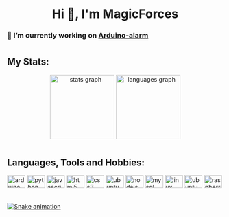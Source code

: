 <h1 align="center">Hi 👋, I'm MagicForces</h1>

<h3>🔭 I’m currently working on <a href="https://github.com/Magic-Forces/Arduino-alarm" target="_blank">Arduino-alarm</a></h3>

# <h2 align="left">My Stats:</h2>

<div align="center">
  <a href="https://github.com/Magic-Forces"><img src="https://github-readme-stats.vercel.app/api?hide_title=false&hide_rank=false&show_icons=true&include_all_commits=true&count_private=true&disable_animations=false&theme=gruvbox&locale=en&hide_border=false&username=Magic-Forces" height="150" alt="stats graph" /></a>
  <a href="https://github.com/Magic-Forces"><img src="https://github-readme-stats.vercel.app/api/top-langs?locale=en&hide_title=false&layout=compact&card_width=300&langs_count=5&theme=gruvbox&hide_border=false&username=Magic-Forces" height="150" alt="languages graph" /></a>
</div>

# <h2 align="left">Languages, Tools and Hobbies:</h2>
<div align="left">
  <a href="https://github.com/Magic-Forces"><img src="https://cdn.jsdelivr.net/gh/devicons/devicon/icons/arduino/arduino-original.svg" height="30" width="42" alt="arduino logo"  /></a>
  <a href="https://github.com/Magic-Forces"><img src="https://cdn.jsdelivr.net/gh/devicons/devicon/icons/python/python-original.svg" height="30" width="42" alt="python logo"  /></a>
  <a href="https://github.com/Magic-Forces"><img src="https://cdn.jsdelivr.net/gh/devicons/devicon/icons/javascript/javascript-original.svg" height="30" width="42" alt="javascript logo"  /></a>
  <a href="https://github.com/Magic-Forces"><img src="https://cdn.jsdelivr.net/gh/devicons/devicon/icons/html5/html5-plain.svg" height="30" width="42" alt="html5 logo"  /></a>
  <a href="https://github.com/Magic-Forces"><img src="https://cdn.jsdelivr.net/gh/devicons/devicon/icons/css3/css3-plain.svg" height="30" width="42" alt="css3 logo"  /></a>
  <a href="https://github.com/Magic-Forces"><img src="https://cdn.jsdelivr.net/gh/devicons/devicon/icons/vscode/vscode-original.svg" height="30" width="42" alt="ubuntu logo"  /></a>
  <a href="https://github.com/Magic-Forces"><img src="https://cdn.jsdelivr.net/gh/devicons/devicon/icons/nodejs/nodejs-original.svg" height="30" width="42" alt="nodejs logo"  /></a>
  <a href="https://github.com/Magic-Forces"><img src="https://cdn.jsdelivr.net/gh/devicons/devicon/icons/mysql/mysql-original.svg" height="30" width="42" alt="mysql logo"  /></a>
  <a href="https://github.com/Magic-Forces"><img src="https://cdn.jsdelivr.net/gh/devicons/devicon/icons/linux/linux-original.svg" height="30" width="42" alt="linux logo"  /></a>
  <a href="https://github.com/Magic-Forces"><img src="https://cdn.jsdelivr.net/gh/devicons/devicon/icons/ubuntu/ubuntu-plain.svg" height="30" width="42" alt="ubuntu logo"  /></a>
  <a href="https://github.com/Magic-Forces"><img src="https://cdn.jsdelivr.net/gh/devicons/devicon/icons/raspberrypi/raspberrypi-original.svg" height="30" width="42" alt="raspberrypi logo"  /></a>
</div>

<br clear="both">

<a href="https://github.com/Magic-Forces"><img src="https://raw.githubusercontent.com/Magic-Forces/Magic-Forces/output/snake.svg" alt="Snake animation" /></a>
